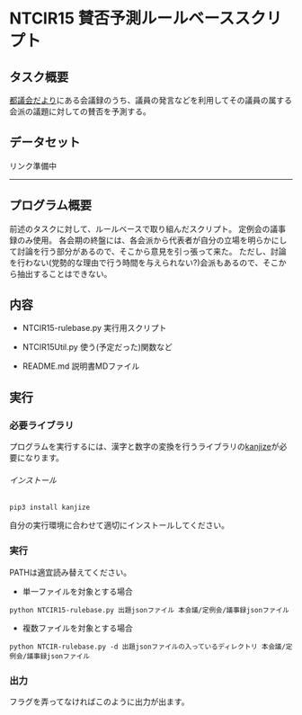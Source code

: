 # NTCIR15 賛否予測ルールベーススクリプト

## タスク概要

[都議会だより](https://www.gikai.metro.tokyo.jp/newsletter/)にある会議録のうち、議員の発言などを利用してその議員の属する会派の議題に対しての賛否を予測する。

## データセット

リンク準備中

*****

## プログラム概要

前述のタスクに対して、ルールベースで取り組んだスクリプト。
定例会の議事録のみ使用。
各会期の終盤には、各会派から代表者が自分の立場を明らかにして討論を行う部分があるので、そこから意見を引っ張って来た。
ただし、討論を行わない(党勢的な理由で行う時間を与えられない?)会派もあるので、そこから抽出することはできない。

## 内容

- NTCIR15-rulebase.py
実行用スクリプト

- NTCIR15Util.py
使う(予定だった)関数など

- README.md
説明書MDファイル

## 実行

### 必要ライブラリ

プログラムを実行するには、漢字と数字の変換を行うライブラリの[kanjize](https://github.com/delta114514/Kanjize)が必要になります。

###### インストール

```pip3 install kanjize```

自分の実行環境に合わせて適切にインストールしてください。

### 実行
PATHは適宜読み替えてください。

- 単一ファイルを対象とする場合

```python NTCIR15-rulebase.py 出題jsonファイル 本会議/定例会/議事録jsonファイル```

- 複数ファイルを対象とする場合

```python NTCIR-rulebase.py -d 出題jsonファイルの入っているディレクトリ 本会議/定例会/議事録jsonファイル```

### 出力

フラグを弄ってなければこのように出力が出ます。





